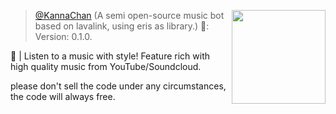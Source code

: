 <a href="https://github.com/KagChi/kannachan"> <img align="right" src="https://cdn.discordapp.com/avatars/726379535184166943/a302e5a83b661116a9af122e74062147.jpg?size=2048" width="150"/></a>
> [@KannaChan](https://github.com/KagChi/kannachan) (A semi open-source music bot based on lavalink, using eris as library.) 🤖: Version: 0.1.0.

🎵 | Listen to a music with style! Feature rich with high quality music from YouTube/Soundcloud.

please don't sell the code under any circumstances, the code will always free.
